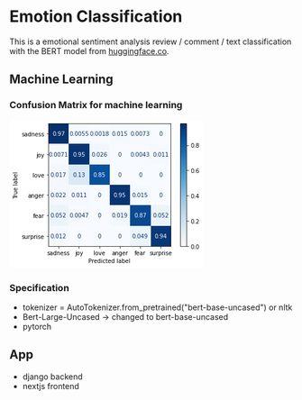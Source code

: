 # Emotion Classification

This is a emotional sentiment analysis review / comment / text classification with the BERT model from [huggingface.co](https://huggingface.co).

## Machine Learning

### Confusion Matrix for machine learning

![confusion matrix](./assets/confusionMatrix.png)

### Specification

- tokenizer = AutoTokenizer.from_pretrained("bert-base-uncased") or nltk
- Bert-Large-Uncased -> changed to bert-base-uncased
- pytorch

## App

- django backend
- nextjs frontend
